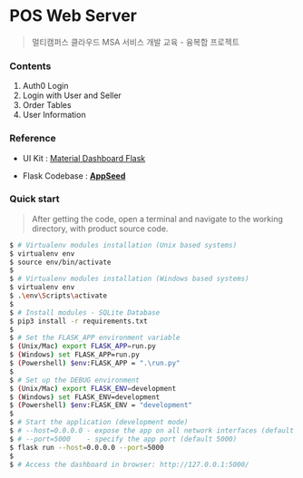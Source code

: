 # POS Web Server

> 멀티캠퍼스 클라우드 MSA 서비스 개발 교육 - 융복합 프로젝트



### Contents

1. Auth0 Login
2. Login with User and Seller
3. Order Tables
4. User Information



### Reference

- UI Kit : [Material Dashboard Flask](https://www.creative-tim.com/product/material-dashboard-flask)

- Flask Codebase : **[AppSeed](https://appseed.us/)**



### Quick start

> After getting the code, open a terminal and navigate to the working directory, with product source code.

```bash
$ # Virtualenv modules installation (Unix based systems)
$ virtualenv env
$ source env/bin/activate
$
$ # Virtualenv modules installation (Windows based systems)
$ virtualenv env
$ .\env\Scripts\activate
$
$ # Install modules - SQLite Database
$ pip3 install -r requirements.txt
$
$ # Set the FLASK_APP environment variable
$ (Unix/Mac) export FLASK_APP=run.py
$ (Windows) set FLASK_APP=run.py
$ (Powershell) $env:FLASK_APP = ".\run.py"
$
$ # Set up the DEBUG environment
$ (Unix/Mac) export FLASK_ENV=development
$ (Windows) set FLASK_ENV=development
$ (Powershell) $env:FLASK_ENV = "development"
$
$ # Start the application (development mode)
$ # --host=0.0.0.0 - expose the app on all network interfaces (default 127.0.0.1)
$ # --port=5000    - specify the app port (default 5000)  
$ flask run --host=0.0.0.0 --port=5000
$
$ # Access the dashboard in browser: http://127.0.0.1:5000/
```

